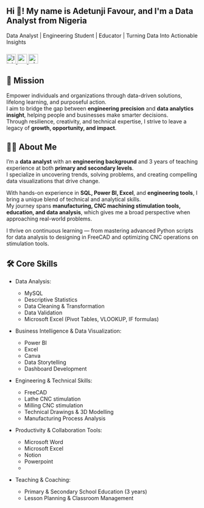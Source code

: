 <h2 align="left">Hi 👋! My name is Adetunji Favour, and I'm a Data Analyst from Nigeria</h2>

Data Analyst | Engineering Student  | Educator | Turning Data Into Actionable Insights

###

<div align="left">
  <a href="https://www.linkedin.com/in/favouradetunji" target="_blank">
    <img src="https://img.shields.io/static/v1?message=connect&logo=linkedin&label=LinkedIn&color=5A6783&logoColor=white&labelColor=0077B5&style=plastic" height="25" alt="linkedin logo"  />
  </a>
  <a href="mailto:adetunjifavourtech2020@gmail.com" target="_blank">
    <img src="https://img.shields.io/static/v1?message=Contact&logo=gmail&label=Gmail&color=5A6783&logoColor=white&labelColor=D14836&style=plastic" height="25" alt="gmail logo"  />
  </a>
  <a href="https://wa.link/t164of" target="_blank">
    <img src="https://img.shields.io/static/v1?message=contact&logo=whatsapp&label=Whatsapp&color=5A6783&logoColor=white&labelColor=25D366&style=plastic" height="25" alt="whatsapp logo"  />
  </a>
</div>

###
## 🎯 Mission
Empower individuals and organizations through data-driven solutions, lifelong learning, and purposeful action.  
I aim to bridge the gap between **engineering precision** and **data analytics insight**, helping people and businesses make smarter decisions.  
Through resilience, creativity, and technical expertise, I strive to leave a legacy of **growth, opportunity, and impact**.

## 👩‍💻 About Me
I’m a **data analyst** with an **engineering background** and 3 years of teaching experience at both **primary and secondary levels**.  
I specialize in uncovering trends, solving problems, and creating compelling data visualizations that drive change.  

With hands-on experience in **SQL, Power BI, Excel**, and **engineering tools**, I bring a unique blend of technical and analytical skills.  
My journey spans **manufacturing, CNC machining stimulation tools, education, and data analysis**, which gives me a broad perspective when approaching real-world problems.

I thrive on continuous learning — from mastering advanced Python scripts for data analysis to designing in FreeCAD and optimizing CNC operations on stimulation tools.

## 🛠 Core Skills

- Data Analysis: 
  - MySQL
  - Descriptive Statistics
  - Data Cleaning & Transformation
  - Data Validation
  - Microsoft Excel (Pivot Tables, VLOOKUP, IF formulas)

- Business Intelligence & Data Visualization:   
  - Power BI
  - Excel
  - Canva
  - Data Storytelling
  - Dashboard Development

- Engineering & Technical Skills:
  - FreeCAD
  - Lathe CNC stimulation
  - Milling CNC stimulation 
  - Technical Drawings & 3D Modelling
  - Manufacturing Process Analysis

- Productivity & Collaboration Tools:
  - Microsoft Word
  - Microsoft Excel
  - Notion
  - Powerpoint
  - 
- Teaching & Coaching:
  - Primary & Secondary School Education (3 years)
  - Lesson Planning & Classroom Management
  

